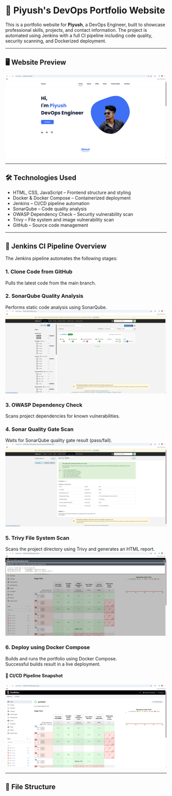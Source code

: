 # 💼 Piyush's DevOps Portfolio Website

This is a portfolio website for **Piyush**, a DevOps Engineer, built to showcase professional skills, projects, and contact information. The project is automated using Jenkins with a full CI pipeline including code quality, security scanning, and Dockerized deployment.

---

## 🖥️ Website Preview

![Portfolio Homepage](assets/img/Portfolio-website.png)

---

## 🛠️ Technologies Used

- HTML, CSS, JavaScript – Frontend structure and styling  
- Docker & Docker Compose – Containerized deployment  
- Jenkins – CI/CD pipeline automation  
- SonarQube – Code quality analysis  
- OWASP Dependency Check – Security vulnerability scan  
- Trivy – File system and image vulnerability scan  
- GitHub – Source code management

---

## 🧪 Jenkins CI Pipeline Overview

The Jenkins pipeline automates the following stages:

### 1. Clone Code from GitHub  
Pulls the latest code from the main branch.

### 2. SonarQube Quality Analysis  
Performs static code analysis using SonarQube.
![Sonar Scan ](assets/extras/sonar-scan.png)

### 3. OWASP Dependency Check  
Scans project dependencies for known vulnerabilities.

### 4. Sonar Quality Gate Scan  
Waits for SonarQube quality gate result (pass/fail).
![Sonar Quality Gate Scan ](assets/extras/quality-gates.png)

### 5. Trivy File System Scan  
Scans the project directory using Trivy and generates an HTML report.
![Trivy Scan ](assets/extras/trivy.png)

### 6. Deploy using Docker Compose  
Builds and runs the portfolio using Docker Compose.  
Successful builds result in a live deployment.

#### 🔧 CI/CD Pipeline Snapshot

![CI/CD Pipeline](assets/extras/Pipeline.png)

---

## 📂 File Structure


